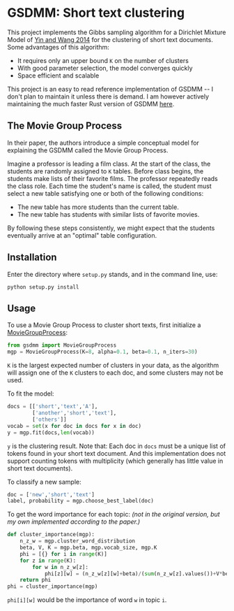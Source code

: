 # GSDMM: Short text clustering

This project implements the Gibbs sampling algorithm for a Dirichlet Mixture Model of [Yin and Wang 2014](https://pdfs.semanticscholar.org/058a/d0815ce350f0e7538e00868c762be78fe5ef.pdf) for the 
clustering of short text documents. 
Some advantages of this algorithm:
 - It requires only an upper bound `K` on the number of clusters
 - With good parameter selection, the model converges quickly
 - Space efficient and scalable

This project is an easy to read reference implementation of GSDMM -- I don't plan to maintain it unless there is demand. I am however actively maintaining the much faster Rust version of GSDMM [here](https://github.com/rwalk/gsdmm-rust).

## The Movie Group Process
In their paper, the authors introduce a simple conceptual model for explaining the GSDMM called the Movie Group Process.

Imagine a professor is leading a film class. At the start of the class, the students
are randomly assigned to `K` tables. Before class begins, the students make lists of
their favorite films. The professor repeatedly reads the class role. Each time the student's name is called,
the student must select a new table satisfying one or both of the following conditions:

- The new table has more students than the current table.
- The new table has students with similar lists of favorite movies.

By following these steps consistently, we might expect that the students eventually arrive at an "optimal" table configuration.

## Installation
Enter the directory where `setup.py` stands, and in the command line, use:
```
python setup.py install
```

## Usage
To use a Movie Group Process to cluster short texts, first initialize a [MovieGroupProcess](gsdmm/mgp.py):
```python
from gsdmm import MovieGroupProcess
mgp = MovieGroupProcess(K=8, alpha=0.1, beta=0.1, n_iters=30)
```
`K` is the largest expected number of clusters in your data, as the algorithm will assign one of the `K` clusters to each doc, and some clusters may not be used.

To fit the model:
```python
docs = [['short','text','A'],
        ['another','short','text'],
        ['others']]
vocab = set(x for doc in docs for x in doc)
y = mgp.fit(docs,len(vocab))
```
`y` is the clustering result. 
Note that: Each doc in `docs` must be a unique list of tokens found in your short text document. And this implementation does not support counting tokens with multiplicity (which generally has little value in short text documents).

To classify a new sample:
```python
doc = ['new','short','text']
label, probability = mgp.choose_best_label(doc)
```

To get the word importance for each topic: _(not in the original version, but my own implemented according to the paper.)_
```python
def cluster_importance(mgp):
    n_z_w = mgp.cluster_word_distribution
    beta, V, K = mgp.beta, mgp.vocab_size, mgp.K
    phi = [{} for i in range(K)]        
    for z in range(K):
        for w in n_z_w[z]:
            phi[z][w] = (n_z_w[z][w]+beta)/(sum(n_z_w[z].values())+V*beta)
    return phi
phi = cluster_importance(mgp)
```
`phi[i][w]` would be the importance of word `w` in topic `i`.
